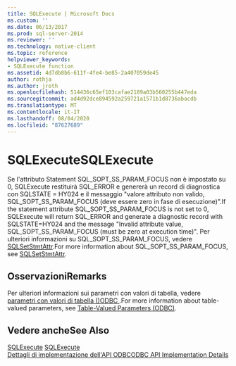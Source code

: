 ```yaml
---
title: SQLExecute | Microsoft Docs
ms.custom: ''
ms.date: 06/13/2017
ms.prod: sql-server-2014
ms.reviewer: ''
ms.technology: native-client
ms.topic: reference
helpviewer_keywords:
- SQLExecute function
ms.assetid: 4d7db8b6-611f-4fe4-be85-2a407059de45
author: rothja
ms.author: jroth
ms.openlocfilehash: 514436c65ef103cafae2189a03b560255b447eda
ms.sourcegitcommit: ad4d92dce894592a259721a1571b1d8736abacdb
ms.translationtype: MT
ms.contentlocale: it-IT
ms.lasthandoff: 08/04/2020
ms.locfileid: "87627689"
---
```

# <a name="sqlexecute"></a><span data-ttu-id="9fc66-102">SQLExecute</span><span class="sxs-lookup"><span data-stu-id="9fc66-102">SQLExecute</span></span>
  <span data-ttu-id="9fc66-103">Se l'attributo Statement SQL_SOPT_SS_PARAM_FOCUS non è impostato su 0, SQLExecute restituirà SQL_ERROR e genererà un record di diagnostica con SQLSTATE = HY024 e il messaggio "valore attributo non valido, SQL_SOPT_SS_PARAM_FOCUS (deve essere zero in fase di esecuzione)".</span><span class="sxs-lookup"><span data-stu-id="9fc66-103">If the statement attribute SQL_SOPT_SS_PARAM_FOCUS is not set to 0, SQLExecute will return SQL_ERROR and generate a diagnostic record with SQLSTATE=HY024 and the message "Invalid attribute value, SQL_SOPT_SS_PARAM_FOCUS (must be zero at execution time)".</span></span> <span data-ttu-id="9fc66-104">Per ulteriori informazioni su SQL_SOPT_SS_PARAM_FOCUS, vedere [SQLSetStmtAttr](sqlsetstmtattr.md).</span><span class="sxs-lookup"><span data-stu-id="9fc66-104">For more information about SQL_SOPT_SS_PARAM_FOCUS, see [SQLSetStmtAttr](sqlsetstmtattr.md).</span></span>  
  
## <a name="remarks"></a><span data-ttu-id="9fc66-105">Osservazioni</span><span class="sxs-lookup"><span data-stu-id="9fc66-105">Remarks</span></span>  
 <span data-ttu-id="9fc66-106">Per ulteriori informazioni sui parametri con valori di tabella, vedere [parametri con valori di tabella &#40;&#41;ODBC ](../native-client-odbc-table-valued-parameters/table-valued-parameters-odbc.md).</span><span class="sxs-lookup"><span data-stu-id="9fc66-106">For more information about table-valued parameters, see [Table-Valued Parameters &#40;ODBC&#41;](../native-client-odbc-table-valued-parameters/table-valued-parameters-odbc.md).</span></span>  
  
## <a name="see-also"></a><span data-ttu-id="9fc66-107">Vedere anche</span><span class="sxs-lookup"><span data-stu-id="9fc66-107">See Also</span></span>  
 <span data-ttu-id="9fc66-108">[SQLExecute](https://go.microsoft.com/fwlink/?LinkId=80708) </span><span class="sxs-lookup"><span data-stu-id="9fc66-108">[SQLExecute](https://go.microsoft.com/fwlink/?LinkId=80708) </span></span>  
 [<span data-ttu-id="9fc66-109">Dettagli di implementazione dell'API ODBC</span><span class="sxs-lookup"><span data-stu-id="9fc66-109">ODBC API Implementation Details</span></span>](odbc-api-implementation-details.md)  
  
  
